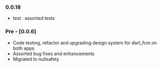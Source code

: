 ### 0.0.18

* test : assorted tests

### Pre - [0.0.6] 

* Code testing, refactor and upgrading design system for dart_fcm on both apps
* Assorted bug fixes and enhancements
* Migrated to nullsafety
